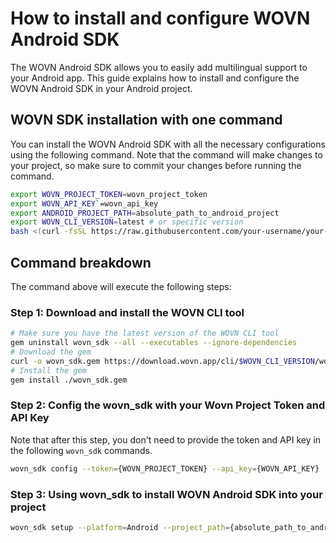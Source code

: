 # How to install and configure WOVN Android SDK

The WOVN Android SDK allows you to easily add multilingual support to your Android app. This guide explains how to install and configure the WOVN Android SDK in your Android project.

## WOVN SDK installation with one command

You can install the WOVN Android SDK with all the necessary configurations using the following command. Note that the command will make changes to your project, so make sure to commit your changes before running the command.

```bash
export WOVN_PROJECT_TOKEN=wovn_project_token
export WOVN_API_KEY`=wovn_api_key
export ANDROID_PROJECT_PATH=absolute_path_to_android_project
export WOVN_CLI_VERSION=latest # or specific version
bash <(curl -fsSL https://raw.githubusercontent.com/your-username/your-repository/main/android_install_script.sh) # The url not ready yet
```

## Command breakdown

The command above will execute the following steps:

### Step 1: Download and install the WOVN CLI tool

```bash
# Make sure you have the latest version of the WOVN CLI tool
gem uninstall wovn_sdk --all --executables --ignore-dependencies
# Download the gem
curl -o wovn_sdk.gem https://download.wovn.app/cli/$WOVN_CLI_VERSION/wovn_sdk.gem
# Install the gem
gem install ./wovn_sdk.gem
```

### Step 2: Config the **wovn_sdk** with your Wovn Project Token and API Key

Note that after this step, you don't need to provide the token and API key in the following `wovn_sdk` commands.

```bash
wovn_sdk config --token={WOVN_PROJECT_TOKEN} --api_key={WOVN_API_KEY}
```

### Step 3: Using **wovn_sdk** to install WOVN Android SDK into your project

```bash
wovn_sdk setup --platform=Android --project_path={absolute_path_to_android_project} --sdk_version=latest --with_kickstart --with_string_resources -y
```
